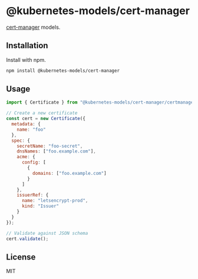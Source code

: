 # @kubernetes-models/cert-manager

[cert-manager](https://github.com/jetstack/cert-manager) models.

## Installation

Install with npm.

```sh
npm install @kubernetes-models/cert-manager
```

## Usage

```js
import { Certificate } from "@kubernetes-models/cert-manager/certmanager.k8s.io/v1alpha1/Certificate";

// Create a new certificate
const cert = new Certificate({
  metadata: {
    name: "foo"
  },
  spec: {
    secretName: "foo-secret",
    dnsNames: ["foo.example.com"],
    acme: {
      config: [
        {
          domains: ["foo.example.com"]
        }
      ]
    },
    issuerRef: {
      name: "letsencrypt-prod",
      kind: "Issuer"
    }
  }
});

// Validate against JSON schema
cert.validate();
```

## License

MIT
